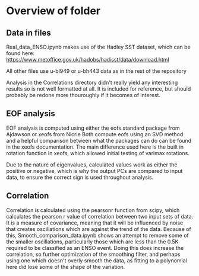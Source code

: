 # Overview of folder

## Data in files
Real_data_ENSO.ipynb makes use of the Hadley SST dataset, which can be found here:
https://www.metoffice.gov.uk/hadobs/hadisst/data/download.html

All other files use u-bl949 or u-bh443 data as in the rest of the repository

Analysis in the Correlations directory didn't really yield any interesting results so is not well formatted at all. It is included for reference,
but should probably be redone more thouroughly if it becomes of interest.

## EOF analysis
EOF analysis is computed using either the eofs.standard package from Ajdawson or xeofs from Nicrie
Both compute eofs using an SVD method and a helpful comparison between what the packages can do can be found in the xeofs documentation.
The main difference used here is the built in rotation function in xeofs, which allowed initial testing of varimax rotations.

Due to the nature of eigenvalues, calculated values work as either the positive or negative, which is why the output PCs are compared to input data,
to ensure the correct sign is used throughout analysis.

## Correlation
Correlation is calculated using the pearsonr function from scipy, which calculates the pearson r value of correlation between two input
sets of data. It is a measure of covariance, meaning that it will be influenced by noise that creates oscillations which are against the trend
of the data.
Because of this, Smooth_comparison_data.ipynb shows an attempt to remove some of the smaller oscillations, particularly those which are less than the
0.5K required to be classified as an ENSO event. Doing this does increase the correlation, so further optimization of the smoothing filter, and perhaps
using one which doesn't overly smooth the data, as fitting to a polynomial here did lose some of the shape of the variation.
